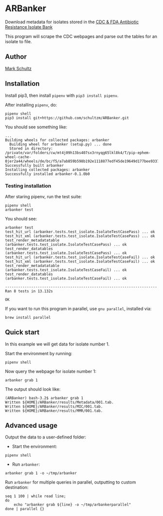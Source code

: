 # ARBanker

Download metadata for isolates stored in the 
[CDC & FDA Antibiotic Resistance Isolate Bank](
    https://wwwn.cdc.gov/ARIsolateBank/
)  

This program will scrape the CDC webpages and parse out the tables for an 
isolate to file.

## Author

[Mark Schultz](https://github.com/schultzm)

## Installation
Install pip3, then install `pipenv` with `pip3 install pipenv`.  

After installing `pipenv`, do:  

```
pipenv shell
pip3 install git+https://github.com/schultzm/ARBanker.git
```

You should see something like:

```
...
Building wheels for collected packages: arbanker
  Building wheel for arbanker (setup.py) ... done
  Stored in directory: /private/var/folders/cw/mt4j09h13bs407sx3rnyqg65lkl8k4/T/pip-ephem-wheel-cache-0jer2a44/wheels/de/bc/f5/a7ab859b598b192e1118877edf45de19649d177bee933741ab
Successfully built arbanker
Installing collected packages: arbanker
Successfully installed arbanker-0.1.0b0
```

### Testing installation

After staring pipenv, run the test suite:  
```
pipenv shell
arbanker test
```

You should see:  
```
arbanker test
test_hit_url (arbanker.tests.test_isolate.IsolateTestCasePass) ... ok
test_hit_xml (arbanker.tests.test_isolate.IsolateTestCasePass) ... ok
test_render_metadatatable (arbanker.tests.test_isolate.IsolateTestCasePass) ... ok
test_render_datatables (arbanker.tests.test_isolate.IsolateTestCasePass) ... ok
test_hit_url (arbanker.tests.test_isolate.IsolateTestCaseFail) ... ok
test_hit_xml (arbanker.tests.test_isolate.IsolateTestCaseFail) ... ok
test_render_metadatatable (arbanker.tests.test_isolate.IsolateTestCaseFail) ... ok
test_render_datatables (arbanker.tests.test_isolate.IsolateTestCaseFail) ... ok

----------------------------------------------------------------------
Ran 8 tests in 13.132s

OK

```

If you want to run this program in parallel, use `gnu parallel`, installed via:  

```
brew install parallel
```


## Quick start

In this example we will get data for isolate number 1.  

Start the environment by running:
```
pipenv shell
```

Now query the webpage for isolate number 1:

```
arbanker grab 1
```

The output should look like:

```
(ARBanker) bash-3.2$ arbanker grab 1
Written ${HOME}/ARBanker/results/Metadata/001.tab.
Written ${HOME}/ARBanker/results/MIC/001.tab.
Written ${HOME}/ARBanker/results/MMR/001.tab.
```

## Advanced usage

Output the data to a user-defined folder:  
- Start the environment:  
```
pipenv shell
```

- Run `arbanker`:  
```
arbanker grab 1 -o ~/tmp/arbanker
```

Run `arbanker` for multiple queries in parallel, outputting to custom 
destination:  

```
seq 1 100 | while read line;
do
    echo "arbanker grab ${line} -o ~/tmp/arbankerparallel"
done | parallel {}
```
